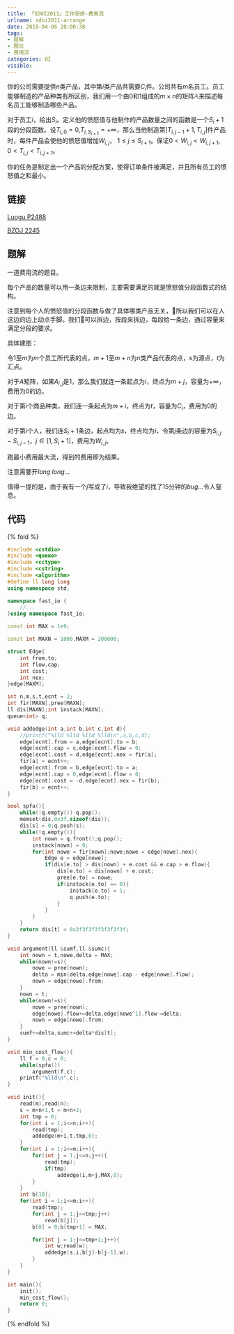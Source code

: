 ```yaml
---
title: 「SDOI2011」工作安排-费用流
urlname: sdoi2011-arrange
date: 2018-04-06 20:00:38
tags:
- 题解
- 图论
- 费用流
categories: OI
visible:
---
```


你的公司需要提供$n$类产品，其中第$i$类产品共需要$C_{i}$件。公司共有$m$名员工。员工能够制造的产品种类有所区别，我们用一个由$0$和$1$组成的$m\times n$的矩阵$\mathbb {A}$来描述每名员工能够制造哪些产品。

对于员工$i$，给出$S_i$。定义他的愤怒值与他制作的产品数量之间的函数是一个$S_i+1$段的分段函数。设$T_{i,0}=0$,$T_{i,S_{i+1}}=+\infty$，那么当他制造第$[T_{i,j-1}+1,T_{i,j}]$件产品时，每件产品会使他的愤怒值增加$W_{i,j}$， $1\leq j\leq S_{i+1}$。保证$0<W_{i,j} < W_{i,j+1}, \; 0 < T_{i,j} < T_{i,j+1}$。

你的任务是制定出一个产品的分配方案，使得订单条件被满足，并且所有员工的愤怒值之和最小。

<!-- more -->

## 链接

[Luogu P2488](https://www.luogu.org/problemnew/show/P2488)

[BZOJ 2245](https://www.lydsy.com/JudgeOnline/problem.php?id=2245)

## 题解

一道费用流的题目。

每个产品的数量可以用一条边来限制，主要需要满足的就是愤怒值分段函数式的结构。

注意到每个人的愤怒值的分段函数与做了具体哪类产品无关，所以我们可以在人这边的边上动点手脚。我们可以拆边，按段来拆边，每段给一条边，通过容量来满足分段的要求。

具体建图：

令$1$至$m$为$m$个员工所代表的点，$m+1$至$m+n$为$n$类产品代表的点，$s$为源点，$t$为汇点。

对于$A$矩阵，如果$A_{i,j}$是$1$，那么我们就连一条起点为$i$，终点为$m+j$，容量为$+\infty$，费用为$0$的边。

对于第$i$个商品种类，我们连一条起点为$m+i$，终点为$t$，容量为$C_{i}$，费用为$0$的边。

对于第$i$个人，我们连$S_{i}+1$条边，起点均为$s$，终点均为$i$，令第$j$条边的容量为$S_{i,j}-S_{i,j-1}$，$j \in [1,S_{i}+1]$，费用为$W_{i,j}$。

跑最小费用最大流，得到的费用即为结果。

注意需要开$long\ long$...

值得一提的是，由于我有一个$j$写成了$i$，导致我绝望的找了$15$分钟的$bug$...令人窒息。

## 代码

{% fold %}
```cpp
#include <cstdio>
#include <queue>
#include <cctype>
#include <cstring>
#include <algorithm>
#define ll long long
using namespace std;

namespace fast_io {
    //...
}using namespace fast_io;

const int MAX = 1e9;

const int MAXN = 1000,MAXM = 200000;

struct Edge{
    int from,to;
    int flow,cap;
    int cost;
    int nex;
}edge[MAXM];

int n,m,s,t,ecnt = 2;
int fir[MAXN],pree[MAXN];
ll dis[MAXN];int instack[MAXN];
queue<int> q;

void addedge(int a,int b,int c,int d){
    //printf("%lld %lld %lld %lld\n",a,b,c,d);
    edge[ecnt].from = a,edge[ecnt].to = b;
    edge[ecnt].cap = c,edge[ecnt].flow = 0;
    edge[ecnt].cost = d,edge[ecnt].nex = fir[a];
    fir[a] = ecnt++;
    edge[ecnt].from = b,edge[ecnt].to = a;
    edge[ecnt].cap = 0,edge[ecnt].flow = 0;
    edge[ecnt].cost = -d,edge[ecnt].nex = fir[b];
    fir[b] = ecnt++;
}

bool spfa(){
    while(!q.empty()) q.pop();
    memset(dis,0x3f,sizeof(dis));
    dis[s] = 0;q.push(s);
    while(!q.empty()){
        int nown = q.front();q.pop();
        instack[nown] = 0;
        for(int nowe = fir[nown];nowe;nowe = edge[nowe].nex){
            Edge e = edge[nowe];
            if(dis[e.to] > dis[nown] + e.cost && e.cap > e.flow){
                dis[e.to] = dis[nown] + e.cost;
                pree[e.to] = nowe;
                if(instack[e.to] == 0){
                    instack[e.to] = 1;
                    q.push(e.to);
                }
            }
        } 
    }
    return dis[t] < 0x3f3f3f3f3f3f3f3f;
}

void argument(ll &sumf,ll &sumc){
    int nown = t,nowe,delta = MAX;
    while(nown!=s){
        nowe = pree[nown];
        delta = min(delta,edge[nowe].cap - edge[nowe].flow);
        nown = edge[nowe].from;
    }
    nown = t;
    while(nown!=s){
        nowe = pree[nown];
        edge[nowe].flow+=delta,edge[nowe^1].flow-=delta;
        nown = edge[nowe].from;
    }
    sumf+=delta,sumc+=delta*dis[t];
}

void min_cost_flow(){
    ll f = 0,c = 0;
    while(spfa())
        argument(f,c);
    printf("%lld\n",c);
}

void init(){
    read(m),read(n);
    s = m+n+1,t = m+n+2;
    int tmp = 0;
    for(int i = 1;i<=n;i++){
        read(tmp);
        addedge(m+i,t,tmp,0);
    }
    for(int i = 1;i<=m;i++){
        for(int j = 1;j<=n;j++){
            read(tmp);
            if(tmp)
                addedge(i,m+j,MAX,0);
        }
    }
    int b[10];
    for(int i = 1;i<=m;i++){
        read(tmp);
        for(int j = 1;j<=tmp;j++)
            read(b[j]);
        b[0] = 0;b[tmp+1] = MAX;

        for(int j = 1;j<=tmp+1;j++){
            int w;read(w);
            addedge(s,i,b[j]-b[j-1],w);
        } 
    }
}

int main(){
    init();
    min_cost_flow();
    return 0;
}
```
{% endfold %}